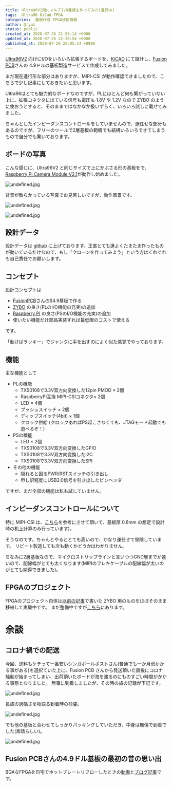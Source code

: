 ```yaml
---
title: Ultra96V2用にマルチI/O基板を作ってみた(進行中)
tags:  Ultra96 KiCad FPGA
categories:  基板作成 FPGA技術情報
author: @ryuz
status: public
created_at: 2020-07-26 21:55:14 +0900
updated_at: 2020-07-26 22:30:54 +0900
published_at: 2020-07-26 22:05:14 +0900
---
```

 [Ultra96V2](https://www.avnet.com/wps/portal/japan/products/product-highlights/ultra96/) 向けにI/Oをいろいろ拡張するボードを、[KiCAD](https://kicad-pcb.org/) にて設計し、[Fusion PCB](https://www.fusionpcb.jp/fusion_pcb.html)さんの 4.9ドルの基板製造サービスで作成してみました。

まだ現在進行形な部分はありますが、MIPI-CSI が動作確認できましたので、こちらで少し記事にしておきたいと思います。

Ultra96はとても魅力的なボードなのですが、PLにほとんど何も繋がっていない上に、拡張コネクタに出ている信号も電圧も 1.8V や 1.2V なので ZYBO のように使おうとすると、そのままではなかなか扱いずらく、いろいろ試しに載せてみました。

ちゃんとしたインピーダンスコントロールをしていませんので、運任せな部分もあるのですが、フリーのツールで2層基板の範疇でも結構いろいろできてしまうもので自分でも驚いております。

## ボードの写真

こんな感じに、Ultra96V2 と同じサイズで上にかぶさる形の基板をで、[Raspberry Pi Camera Module V2.1](https://jp.rs-online.com/web/p/video-modules/9132664/)が動作し始めました。

![undefined.jpg](https://s3.qrunch.io/21499a4cdf9cfb7fbb203010e8db106c.jpg)

背景が散らかっている写真でお見苦しいですが、動作風景です。

![undefined.jpg](https://s3.qrunch.io/4cb05aee770d3e8680db8b497245ee21.jpg)

![undefined.jpg](https://s3.qrunch.io/4afebd741c47214c23f3307c0551926e.jpg)


## 設計データ

設計データは [github](https://github.com/ryuz/ultra96v2_multi_io/) に上げております。正直とても運よくたまたま作ったものが動いているだけなので、もし「クローンを作ってみよう」という方はくれぐれも自己責任でお願いします。

## コンセプト

設計コンセプトは

- [FusionPCB](https://www.fusionpcb.jp)さんの$4.9基板で作る
- [ZYBO](https://reference.digilentinc.com/reference/programmable-logic/zybo-z7/start) の良さ(PLのI/O機能の充実)の追加
- [Raspberry PI](https://ja.wikipedia.org/wiki/Raspberry_Pi) の良さ(PSのI/O機能の充実)の追加
- 使いたい機能だけ部品実装すれば最低限のコストで使える

です。

「動けばラッキー」でジャンクに手を出すのによく似た感覚でやっております。

## 機能

主な機能として

- PLの機能
    - TXS0108で3.3V双方向変換した12pin PMOD × 2個
    - RaspberryPI互換 MIPI-CSIコネクタ× 2個
    - LED × 4個
    - プッシュスイッチ × 2個 
    - ディップスイッチ(4bit) × 1個 
    - クロック供給 (クロックあればPS起こさなくても、JTAGモード起動でも遊べるぞ！)
- PSの機能
    - LED × 2個
    - TXS0108で3.3V双方向変換したGPIO
    - TXS0108で3.3V双方向変換したI2C
    - TXS0108で3.3V双方向変換したSPI
- その他の機能
    - 隠れると困るPWR/RSTスイッチの引き出し
    - 申し訳程度にUSB2.0信号を引き出したピンヘッダ

ですが、まだ全部の機能は私も試していません。

## インピーダンスコントロールについて

特に MIPI-CSI は、[こちら](http://nahitafu.cocolog-nifty.com/nahitafu/2008/11/post-57a1.html)を参考にさせて頂いて、基板厚 0.6mm の想定で設計時の机上計算のみ行っています)。

そうなのです。ちゃんとやるととても高いので、かなり運任せで冒険しています。
リピート製造しても次も動くかどうかはわかりません。

ちなみに2層基板なので、マイクロストリップラインと言いつつGND層までが遠いので、配線幅がとても太くなります(MIPIのフレキケーブルの配線幅が太いのがとても納得できました)。

## FPGAのプロジェクト

FPGAのプロジェクト自体は[以前の記事](https://ryuz.qrunch.io/entries/HHNg4YlfKOugd19G)で書いた ZYBO 用のものをほぼそのまま移植して実験中です。
まだ整備中ですが[こちら](https://github.com/ryuz/jelly/tree/develop/projects/ultra96v2_imx219)にあります。

# 余談

## コロナ禍での配送

今回、送料もケチって一番安いシンガポールポストさん(普通でも一か月弱かかる事がある)を選択ていた上に、Fusion PCB さんから発送頂いた直後にコロナ騒動が始まってしまい、出荷頂いたボードが海を渡るのにものすごい時間がかかる事態となりました。
無事に到着しましたが、その時の旅の記録が下記です。

![undefined.jpg](https://s3.qrunch.io/8fe87b4feded4ef1999dd1915fecfea1.png)

長旅の過酷さを物語る到着時の荷姿。

![undefined.jpg](https://s3.qrunch.io/2216944dd16880738ff3fd4ca2628deb.jpg)

でも他の基板と合わせてしっかりパッキングしていただき、中身は無傷で到着でした(素晴らしい)。

![undefined.jpg](https://s3.qrunch.io/c1c13d756d14a86b770d1c2a847be550.jpg)

## Fusion PCBさんの4.9ドル基板の最初の昔の思い出

BGAなFPGAを自宅でホットプレートリフローしたときの[動画](https://www.youtube.com/watch?v=57MtmjFNmus)と[ブログ記事](http://ryuz.txt-nifty.com/blog/2012/09/bga-jtag-aa93.html)です。

